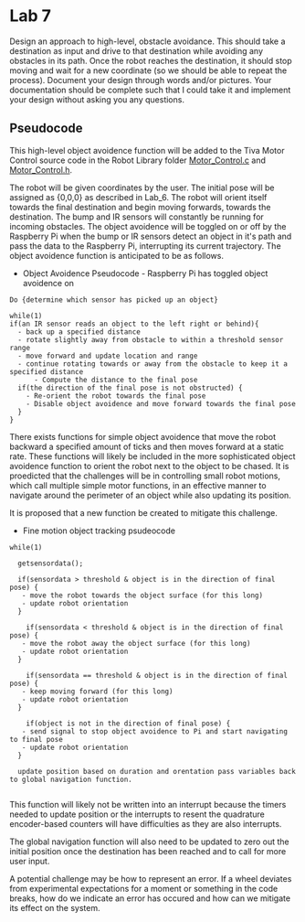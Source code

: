 # Lab 7
Design an approach to high-level, obstacle avoidance. This should take a destination as input and drive to that destination while avoiding any obstacles in its path. Once the robot reaches the destination, it should stop moving and wait for a new coordinate (so we should be able to repeat the process). Document your design through words and/or pictures. Your documentation should be complete such that I could take it and implement your design without asking you any questions.

## Pseudocode
This high-level object avoidence function will be added to the Tiva Motor Control source code in the Robot Library folder [Motor_Control.c](Robot_Library/Motor_Control.c) and [Motor_Control.h](Robot_Library/Motor_Control.h).

The robot will be given coordinates by the user. The initial pose will be assigned as {0,0,0} as described in Lab_6. The robot will orient itself towards the final destination and begin moving forwards, towards the destination. The bump and IR sensors will constantly be running for incoming obstacles. The object avoidence will be toggled on or off by the Raspberry Pi when the bump or IR sensors detect an object in it's path and pass the data to the Raspberry Pi, interrupting its current trajectory. The object avoidence function is anticipated to be as follows.

- Object Avoidence Pseudocode - Raspberry Pi has toggled object avoidence on
``` 
Do {determine which sensor has picked up an object}

while(1)
if(an IR sensor reads an object to the left right or behind){
  - back up a specified distance
  - rotate slightly away from obstacle to within a threshold sensor range
  - move forward and update location and range
  - continue rotating towards or away from the obstacle to keep it a specified distance
      - Compute the distance to the final pose
  if(the direction of the final pose is not obstructed) {
    - Re-orient the robot towards the final pose
    - Disable object avoidence and move forward towards the final pose
  }
}
```
There exists functions for simple object avoidence that move the robot backward a specified amount of ticks and then moves forward at a static rate. These functions will likely be included in the more sophisticated object avoidence function to orient the robot next to the object to be chased. It is proedicted that the challenges will be in controlling small robot motions, which call multiple simple motor functions, in an effective manner to navigate around the perimeter of an object while also updating its position.

It is proposed that a new function be created to mitigate this challenge.
- Fine motion object tracking psudeocode

```
while(1)

  getsensordata();
  
  if(sensordata > threshold & object is in the direction of final pose) {
   - move the robot towards the object surface (for this long) 
   - update robot orientation
  }
  
    if(sensordata < threshold & object is in the direction of final pose) {
   - move the robot away the object surface (for this long)
   - update robot orientation
  }
  
    if(sensordata == threshold & object is in the direction of final pose) {
   - keep moving forward (for this long)
   - update robot orientation
  }
  
    if(object is not in the direction of final pose) {
   - send signal to stop object avoidence to Pi and start navigating to final pose
   - update robot orientation
  }
  
  update position based on duration and orentation pass variables back to global navigation function.
  
```

This function will likely not be written into an interrupt because the timers needed to update position or the interrupts to resent the quadrature encoder-based counters will have difficulties as they are also interrupts. 

The global navigation function will also need to be updated to zero out the initial position once the destination has been reached and to call for more user input.

A potential challenge may be how to represent an error. If a wheel deviates from experimental expectations for a moment or something in the code breaks, how do we indicate an error has occured and how can we mitigate its effect on the system.



